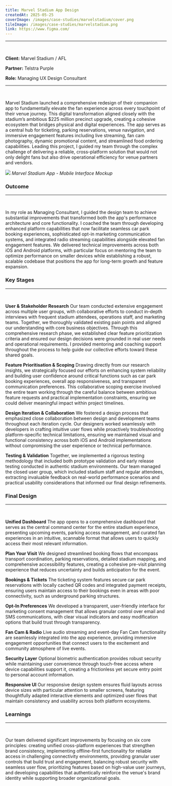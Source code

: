 ```yaml
---
title: Marvel Stadium App Design
createdAt: 2025-05-25
coverImage: /images/case-studies/marvelstadium/cover.png
tileImage: /images/case-studies/marvelstadium.png
link: https://www.figma.com/
---
```


---
<br>

**Client:** Marvel Stadium / AFL

**Partner:** Telstra Purple

**Role:** Managing UX Design Consultant

---
<br>

Marvel Stadium launched a comprehensive redesign of their companion app to fundamentally elevate the fan experience across every touchpoint of their venue journey. This digital transformation aligned closely with the stadium’s ambitious $225 million precinct upgrade, creating a cohesive ecosystem that bridges physical and digital experiences. The app serves as a central hub for ticketing, parking reservations, venue navigation, and immersive engagement features including live streaming, fan cam photography, dynamic promotional content, and streamlined food ordering capabilities. Leading this project, I guided my team through the complex challenge of delivering a reliable, cross-platform solution that would not only delight fans but also drive operational efficiency for venue partners and vendors.

![](/images/case-studies/marvelstadium/Marvel1.png)
*Marvel Stadium App - Mobile Interface Mockup*

### Outcome
---
<br>

In my role as Managing Consultant, I guided the design team to achieve substantial improvements that transformed both the app's performance architecture and core functionality. I coached the team through developing enhanced platform capabilities that now facilitate seamless car park booking experiences, sophisticated opt-in marketing communication systems, and integrated radio streaming capabilities alongside elevated fan engagement features. We delivered technical improvements across both iOS and Android platforms, with particular focus on mentoring the team to optimize performance on smaller devices while establishing a robust, scalable codebase that positions the app for long-term growth and feature expansion.
  

### Key Stages
---
<br>

**User & Stakeholder Research** Our team conducted extensive engagement across multiple user groups, with collaborative efforts to conduct in-depth interviews with frequent stadium attendees, operations staff, and marketing teams. Together, we thoroughly validated existing pain points and aligned our understanding with core business objectives. Through this comprehensive research phase, we established clear feature prioritization criteria and ensured our design decisions were grounded in real user needs and operational requirements. I provided mentoring and coaching support throughout the process to help guide our collective efforts toward these shared goals.

**Feature Prioritisation & Scoping** Drawing directly from our research insights, we strategically focused our efforts on enhancing system reliability and building user confidence around critical functions such as car park booking experiences, overall app responsiveness, and transparent communication preferences. This collaborative scoping exercise involved the entire team working through the careful balance between ambitious feature requests and practical implementation constraints, ensuring we could deliver meaningful impact within project timelines.

**Design Iteration & Collaboration** We fostered a design process that emphasized close collaboration between design and development teams throughout each iteration cycle. Our designers worked seamlessly with developers in crafting intuitive user flows while proactively troubleshooting platform-specific technical limitations, ensuring we maintained visual and functional consistency across both iOS and Android implementations without compromising the user experience or technical performance.

**Testing & Validation** Together, we implemented a rigorous testing methodology that included both prototype validation and early release testing conducted in authentic stadium environments. Our team managed the closed user group, which included stadium staff and regular attendees, extracting invaluable feedback on real-world performance scenarios and practical usability considerations that informed our final design refinements.
  
### Final Design
---
<br>

**Unified Dashboard** The app opens to a comprehensive dashboard that serves as the central command center for the entire stadium experience, presenting upcoming events, parking access management, and curated fan experiences in an intuitive, scannable format that allows users to quickly access their most relevant information.

**Plan Your Visit** We designed streamlined booking flows that encompass transport coordination, parking reservations, detailed stadium mapping, and comprehensive accessibility features, creating a cohesive pre-visit planning experience that reduces uncertainty and builds anticipation for the event.

**Bookings & Tickets** The ticketing system features secure car park reservations with locally cached QR codes and integrated payment receipts, ensuring users maintain access to their bookings even in areas with poor connectivity, such as underground parking structures.

**Opt-In Preferences** We developed a transparent, user-friendly interface for marketing consent management that allows granular control over email and SMS communications, with clear visual indicators and easy modification options that build trust through transparency.

**Fan Cam & Radio** Live audio streaming and event-day Fan Cam functionality are seamlessly integrated into the app experience, providing immersive engagement opportunities that connect users to the excitement and community atmosphere of live events.

**Security Layer** Optional biometric authentication provides robust security while maintaining user convenience through touch-free access where device capabilities support it, creating a frictionless yet secure entry point to personal account information.

**Responsive UI** Our responsive design system ensures fluid layouts across device sizes with particular attention to smaller screens, featuring thoughtfully adapted interactive elements and optimized user flows that maintain consistency and usability across both platform ecosystems.

### Learnings
---
<br>

Our team delivered significant improvements by focusing on six core principles: creating unified cross-platform experiences that strengthen brand consistency, implementing offline-first functionality for reliable access in challenging connectivity environments, providing granular user controls that build trust and engagement, balancing robust security with seamless user flow, prioritizing features based on high-value user journeys, and developing capabilities that authentically reinforce the venue's brand identity while supporting broader organizational goals.
